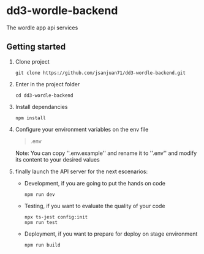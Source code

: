 # dd3-wordle-backend
The wordle app api services

## Getting started
1. Clone project
    ```
    git clone https://github.com/jsanjuan71/dd3-wordle-backend.git
    ```

2. Enter in the project folder
    ```
    cd dd3-wordle-backend
    ```
3. Install dependancies
    ```
    npm install
    ```
4. Configure your environment variables on the env file
    > .env

    Note: You can copy ''.env.example'' and rename it to ''.env'' and modify its content to your desired values

5. finally launch the API server for the next escenarios:
    * Development, if you are going to put the hands on code
        ```
        npm run dev
        ```
    * Testing, if you want to evaluate the quality of your code
        ```
        npx ts-jest config:init 
        npm run test
        ```
    * Deployment, if you want to prepare for deploy on stage environment
        ```
        npm run build
        ```